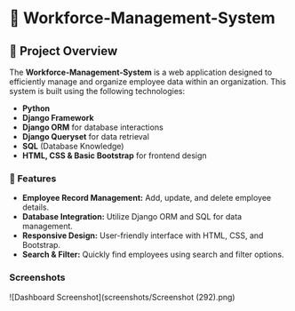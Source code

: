 # 🏢 Workforce-Management-System




## 📖 Project Overview

The **Workforce-Management-System** is a web application designed to efficiently manage and organize employee data within an organization. This system is built using the following technologies:

- **Python**
- **Django Framework**
- **Django ORM** for database interactions
- **Django Queryset** for data retrieval
- **SQL** (Database Knowledge)
- **HTML, CSS & Basic Bootstrap** for frontend design

### 🚀 Features

- **Employee Record Management:** Add, update, and delete employee details.
- **Database Integration:** Utilize Django ORM and SQL for data management.
- **Responsive Design:** User-friendly interface with HTML, CSS, and Bootstrap.
- **Search & Filter:** Quickly find employees using search and filter options.

### Screenshots 

![Dashboard Screenshot](screenshots/Screenshot (292).png)
